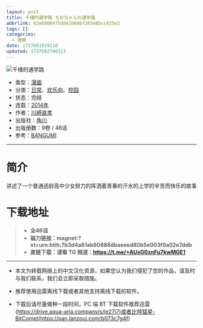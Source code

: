 ```yaml
---
layout: post
title: 千绪的通学路 ちおちゃんの通学路
abbrlink: 63e6008475dd42b686f265e8bcc625e2
tags: []
categories:
  - 漫画
date: 1737601919110
updated: 1737602706313
---
```


![千绪的通学路](https://i.111666.best/image/nRLLHvO4C0hP9yUpu1uE7M.jpg)

- 类型：[漫画](/index.php/category/漫画)
- 分类：[日常](/index.php/category/日常)、[欢乐向](/index.php/category/欢乐向)、[校园](/index.php/category/校园)
- 状态：完结
- 连载：[2014年](/index.php/category/2014年)
- 作者：[川崎直孝](/index.php/category/川崎直孝)
- 出版社：[角川](/index.php/category/角川)
- 出版册数：9卷 / 46话
- 参考：[BANGUMI](https://bangumi.tv/subject/123828)

***

# 简介

讲述了一个普通适龄高中少女努力的挥洒着青春的汗水的上学的辛苦而快乐的故事

# 下载地址

> - **全46话**
> - **磁力链接：magnet:?xt=urn:btih:7b3d4a81ab90888dbaeeed80b5e003f9a02e7ddb**
> - **直链下载：请看 TG 频道：<https://t.me/+AUxG0znFu7kwMGE1>**

***

- 本文为转载网络上的中文汉化资源，如果您认为我们侵犯了您的作品，请及时与我们联系，我们会立即采取措施。

- 推荐使用迅雷离线下载或者其他支持离线下载的软件。

- 下载后请尽量做种一段时间，PC 端 BT 下载软件推荐迅雷(<https://drive.aqua-aria.company/s/le27j7)或者比特彗星-BitComet(https://pan.lanzouj.com/b073c7g4f>)
